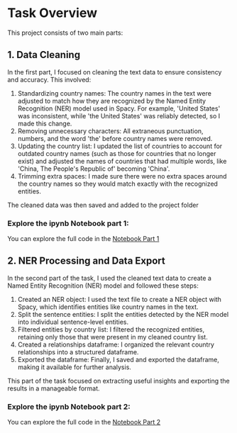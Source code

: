 # Task Overview
This project consists of two main parts:
## 1. Data Cleaning
In the first part, I focused on cleaning the text data to ensure consistency and accuracy. This involved:
1. Standardizing country names: The country names in the text were adjusted to match how they are recognized by the Named Entity Recognition (NER) model used in Spacy. For example, 'United States' was inconsistent, while 'the United States' was reliably detected, so I made this change.
2. Removing unnecessary characters: All extraneous punctuation, numbers, and the word 'the' before country names were removed.
3. Updating the country list: I updated the list of countries to account for outdated country names (such as those for countries that no longer exist) and adjusted the names of countries that had multiple words, like 'China, The People's Republic of' becoming 'China'.
4. Trimming extra spaces: I made sure there were no extra spaces around the country names so they would match exactly with the recognized entities.
   
The cleaned data was then saved and added to the project folder
### Explore the ipynb Notebook part 1:
You can explore the full code in the [Notebook Part 1](./Scripts/1.6%20NLP%20and%20Network%20Analysis%20Part%201.ipynb)

## 2. NER Processing and Data Export
In the second part of the task, I used the cleaned text data to create a Named Entity Recognition (NER) model and followed these steps:
1. Created an NER object: I used the text file to create a NER object with Spacy, which identifies entities like country names in the text.
2. Split the sentence entities: I split the entities detected by the NER model into individual sentence-level entities.
3. Filtered entities by country list: I filtered the recognized entities, retaining only those that were present in my cleaned country list.
4. Created a relationships dataframe: I organized the relevant country relationships into a structured dataframe.
5. Exported the dataframe: Finally, I saved and exported the dataframe, making it available for further analysis.
   
This part of the task focused on extracting useful insights and exporting the results in a manageable format.
### Explore the ipynb Notebook part 2:
You can explore the full code in the [Notebook Part 2](./Scripts/1.6%20NLP%20and%20Network%20Analysis%20Part%202.ipynb)

